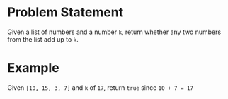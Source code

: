 ﻿# Problem Statement
Given a list of numbers and a number `k`, return whether any two numbers from the list add up to `k`.

# Example
Given `[10, 15, 3, 7]` and `k` of `17`, return `true` since `10 + 7 = 17`
